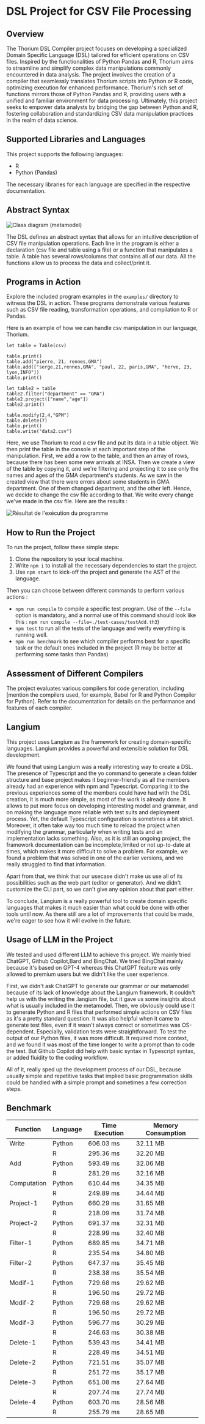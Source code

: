 # DSL Project for CSV File Processing

## Overview

The Thorium DSL Compiler project focuses on developing a specialized Domain Specific Language (DSL) tailored for efficient operations on CSV files. Inspired by the functionalities of Python Pandas and R, Thorium aims to streamline and simplify complex data manipulations commonly encountered in data analysis. The project involves the creation of a compiler that seamlessly translates Thorium scripts into Python or R code, optimizing execution for enhanced performance. Thorium's rich set of functions mirrors those of Python Pandas and R, providing users with a unified and familiar environment for data processing. Ultimately, this project seeks to empower data analysts by bridging the gap between Python and R, fostering collaboration and standardizing CSV data manipulation practices in the realm of data science.

## Supported Libraries and Languages

This project supports the following languages:

- R
- Python (Pandas)

The necessary libraries for each language are specified in the respective documentation.

## Abstract Syntax

![Class diagram (metamodel)](./diagram.png)

The DSL defines an abstract syntax that allows for an intuitive description of CSV file manipulation operations. Each line in the program is either a declaration (csv file and table using a file) or a function that manipulates a table. A table has several rows/columns that contains all of our data. All the functions allow us to process the data and collect/print it.

## Programs in Action

Explore the included program examples in the `examples/` directory to witness the DSL in action. These programs demonstrate various features such as CSV file reading, transformation operations, and compilation to R or Pandas.

Here is an example of how we can handle csv manipulation in our language, Thorium.

```let csv = CSVFile("data.csv")
let table = Table(csv)

table.print()
table.add("pierre, 21, rennes,GMA")
table.add(["serge,21,rennes,GMA", "paul, 22, paris,GMA", "herve, 23, lyon,INFO"])
table.print()

let table2 = table
table2.filter("department" == "GMA")
table2.project(["name","age"])
table2.print()

table.modify(2,4,"GPM")
table.delete(7)
table.print()
table.write("data2.csv")
```

Here, we use Thorium to read a csv file and put its data in a table object. We then print the table in the console at each important step of the manipulation.
First, we add a row to the table, and then an array of rows, because there has been some new arrivals at INSA.
Then we create a view of the table by copying it, and we're filtering and projecting it to see only the names and ages of the GMA department's students.
As we saw in the created view that there were errors about some students in GMA department. One of them changed department, and the other left. Hence, we decide to change the csv file according to that. We write every change we've made in the csv file. Here are the results :

![Résultat de l'exécution du programme](./example.png)

## How to Run the Project

To run the project, follow these simple steps:

1. Clone the repository to your local machine.
2. Write `npm i` to install all the necessary dependencies to start the project.
3. Use `npm start` to kick-off the project and generate the AST of the language.

Then you can choose between different commands to perform various actions :

- `npm run compile` to compile a specific test program. Use of the `--file` option is mandatory, and a normal use of this command should look like this : `npm run compile --file=./test-cases/testAdd.th3`)
- `npm test` to run all the tests of the language and verify everything is running well.
- `npm run benchmark` to see which compiler performs best for a specific task or the default ones included in the project (R may be better at performing some tasks than Pandas)

## Assessment of Different Compilers

The project evaluates various compilers for code generation, including [mention the compilers used, for example, Babel for R and Python Compiler for Python]. Refer to the documentation for details on the performance and features of each compiler.

## Langium

This project uses Langium as the framework for creating domain-specific languages. Langium provides a powerful and extensible solution for DSL development.

We found that using Langium was a really interesting way to create a DSL. The presence of Typescript and the yo command to generate a clean folder structure and base project makes it beginner-friendly as all the members already had an experience with npm and Typescript. Comparing it to the previous experiences some of the members could have had with the DSL creation, it is much more simple, as most of the work is already done. It allows to put more focus on developing interesting model and grammar, and on making the language more reliable with test suits and deployment process.
Yet, the default Typescript configuration is sometimes a bit strict. Moreover, it often take way too much time to reload the project when modifying the grammar, particularly when writing tests and an implementation lacks something. Also, as it is still an ongoing project, the framework documentation can be incomplete,limited or not up-to-date at times, which makes it more difficult to solve a problem. For example, we found a problem that was solved in one of the earlier versions, and we really struggled to find that information.

Apart from that, we think that our usecase didn't make us use all of its possibilities such as the web part (editor or generator). And we didn't customize the CLI part, so we can't give any opinion about that part either.

To conclude, Langium is a really powerful tool to create domain specific languages that makes it much easier than what could be done with other tools until now. As there still are a lot of improvements that could be made, we're eager to see how it will evolve in the future.

## Usage of LLM in the Project

We tested and used different LLM to achieve this project. We mainly tried ChatGPT, Github Copilot,Bard and BingChat. We tried BingChat mainly because it's based on GPT-4 whereas this ChatGPT feature was only allowed to premium users but we didn't like the user experience.

First, we didn't ask ChatGPT to generate our grammar or our metamodel because of its lack of knowledge about the Langium framework. It couldn't help us with the writing the .langium file, but it gave us some insights about what is usually included in the metamodel.
Then, we obviously could use it to generate Python and R files that performed simple actions on CSV files as it's a pretty standard question. It was also helpful when it came to generate test files, even if it wasn't always correct or sometimes was OS-dependent. Especially, validation tests were straightforward. To test the output of our Python files, it was more difficult. It required more context, and we found it was most of the time longer to write a prompt than to code the test. But Github Copilot did help with basic syntax in Typescript syntax, or added fluidity to the coding workflow.

All of it, really sped up the development process of our DSL, because usually simple and repetitive tasks that implied basic programmation skills could be handled with a simple prompt and sometimes a few correction steps.


## Benchmark
| Function | Language | Time Execution | Memory Consumption |
|----------|----------|----------------|--------------------|
| Write    | Python   | 606.03 ms   | 32.11 MB|
|          | R        | 295.36 ms   | 32.20 MB| 
| Add      | Python   | 593.49 ms   | 32.06 MB|
|          | R        | 281.29 ms   | 32.16 MB|
| Computation| Python   | 610.44 ms   | 34.35 MB|
|          | R   | 249.89 ms   | 34.44 MB|
| Project-1| Python   | 660.29 ms   | 31.65 MB|
|          | R   | 218.09 ms   | 31.74 MB|
| Project-2| Python   | 691.37 ms   | 32.31 MB|
|          | R   | 228.99 ms   | 32.40 MB|
| Filter-1 | Python   | 689.85 ms   | 34.71 MB|
|          | R   | 235.54 ms   | 34.80 MB|
| Filter-2 | Python   | 647.37 ms   | 35.45 MB|
|          | R   | 238.38 ms   | 35.54 MB|
| Modif-1 | Python   | 729.68 ms   | 29.62 MB|
|          | R   | 196.50 ms   | 29.72 MB|
| Modif-2 | Python   | 729.68 ms   | 29.62 MB|
|          | R   | 196.50 ms   | 29.72 MB|
| Modif-3 | Python   | 596.77 ms   | 30.29 MB|
|          | R   | 246.63 ms   | 30.38 MB|
| Delete-1 | Python   | 539.43 ms   | 34.41 MB|
|          | R   | 228.49 ms   | 34.51 MB|
| Delete-2 | Python   | 721.51 ms   | 35.07 MB|
|          | R   | 251.72 ms   | 35.17 MB|
| Delete-3 | Python   | 651.08 ms   | 27.64 MB|
|          | R   | 207.74 ms   | 27.74 MB|
| Delete-4 | Python   | 603.70 ms   | 28.56 MB|
|          | R   | 255.79 ms   | 28.65 MB|
